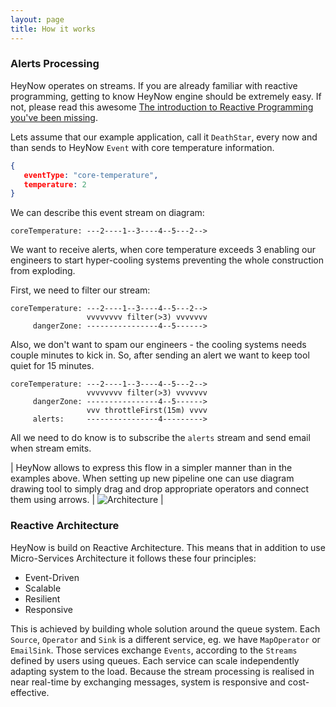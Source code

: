 ```yaml
---
layout: page
title: How it works
---
```


### Alerts Processing

HeyNow operates on streams. If you are already familiar with reactive programming, getting to know 
HeyNow engine should be extremely easy. If not, please read this awesome [The introduction to Reactive Programming you've been missing](https://gist.github.com/staltz/868e7e9bc2a7b8c1f754).

Lets assume that our example application, call it `DeathStar`, every now and than sends to HeyNow `Event` with core temperature information.

```json
{
   eventType: "core-temperature",
   temperature: 2
}
```

We can describe this event stream on diagram:

```
coreTemperature: ---2----1--3----4--5---2-->
```

We want to receive alerts, when core temperature exceeds 3 enabling our engineers to start hyper-cooling systems preventing the whole construction from exploding.

First, we need to filter our stream:

```
coreTemperature: ---2----1--3----4--5---2-->
                 vvvvvvvv filter(>3) vvvvvvv
     dangerZone: ----------------4--5------>
```

Also, we don't want to spam our engineers - the cooling systems needs couple minutes to kick in. So, after sending an alert we want to keep tool quiet for 15 minutes.


```
coreTemperature: ---2----1--3----4--5---2-->
                 vvvvvvvv filter(>3) vvvvvvv
     dangerZone: ----------------4--5------>
                 vvv throttleFirst(15m) vvvv
     alerts:     ----------------4--------->
```

All we need to do know is to subscribe the `alerts` stream and send email when stream emits. 


| HeyNow allows to express this flow in a simpler manner than in the examples above. When setting up new pipeline one can use diagram drawing tool to simply drag and drop appropriate operators and connect them using arrows. | ![Architecture](/images/heynow-example.png) |

### Reactive Architecture  

HeyNow is build on Reactive Architecture. This means that in addition to use Micro-Services Architecture it follows these four principles:

* Event-Driven
* Scalable
* Resilient
* Responsive

This is achieved by building whole solution around the queue system. Each `Source`, `Operator` and `Sink` is a different service, eg.
we have `MapOperator` or `EmailSink`. Those services exchange `Events`, according to the `Streams` defined by users using queues.
Each service can scale independently adapting system to the load. 
Because the stream processing is realised in near real-time by exchanging messages, system is responsive and cost-effective. 
